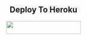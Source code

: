 <h2 align="center"> Deploy To Heroku </h2>
<p align="center"><a href="https://heroku.com/deploy?template=https://github.com/hnnayira/Hero-op"> <img src="https://img.shields.io/badge/Deploy%20To%20Heroku-black?style=for-the-badge&logo=heroku" width="200" height="35.45"/></a></p>

#
